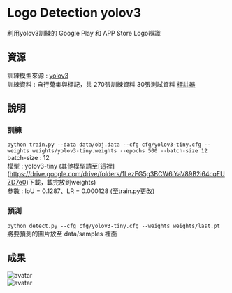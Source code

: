 # Logo Detection yolov3
利用yolov3訓練的 Google Play 和 APP Store Logo辨識

## 資源
訓練模型來源 : [yolov3](https://github.com/ultralytics/yolov3)  
訓練資料 : 自行蒐集與標記，共 270張訓練資料 30張測試資料 [標註器](https://github.com/developer0hye/Yolo_Label)  

## 說明

### 訓練
```python train.py --data data/obj.data --cfg cfg/yolov3-tiny.cfg --weights weights/yolov3-tiny.weights --epochs 500 --batch-size 12```  
batch-size : 12  
模型 : yolov3-tiny (其他模型請至[這裡]  (https://drive.google.com/drive/folders/1LezFG5g3BCW6iYaV89B2i64cqEUZD7e0)下載，載完放到weights)  
參數 : IoU = 0.1287、LR = 0.000128 (至train.py更改)  

### 預測
```python detect.py --cfg cfg/yolov3-tiny.cfg --weights weights/last.pt```  
將要預測的圖片放至 data/samples 裡面  


## 成果
![avatar](output/ad1.JPG)  
![avatar](output/ad2.JPG) 
